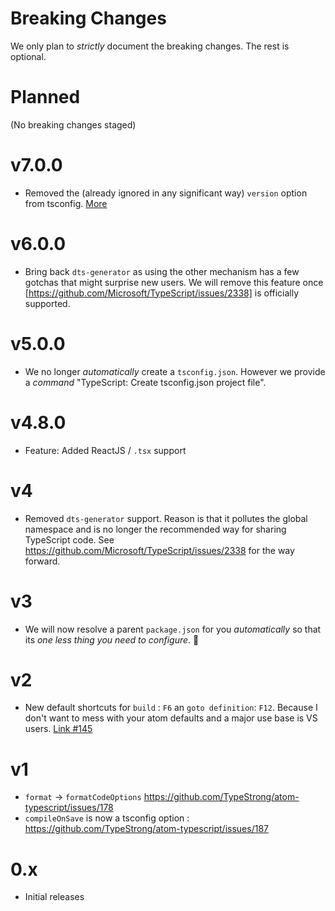# Breaking Changes

We only plan to *strictly* document the breaking changes. The rest is optional.

# Planned
(No breaking changes staged)

# v7.0.0
* Removed the (already ignored in any significant way) `version` option from tsconfig. [More](https://github.com/TypeStrong/atom-typescript/issues/617)

# v6.0.0
* Bring back `dts-generator` as using the other mechanism has a few gotchas that might surprise new users. We will remove this feature once [https://github.com/Microsoft/TypeScript/issues/2338] is officially supported.

# v5.0.0
* We no longer *automatically* create a `tsconfig.json`. However we provide a *command* "TypeScript: Create tsconfig.json project file".

# v4.8.0
* Feature: Added ReactJS / `.tsx` support

# v4
* Removed `dts-generator` support. Reason is that it pollutes the global namespace and is no longer the recommended way for sharing TypeScript code. See https://github.com/Microsoft/TypeScript/issues/2338 for the way forward.

# v3
* We will now resolve a parent `package.json` for you *automatically* so that its *one less thing you need to configure*. :rose:

# v2
* New default shortcuts for `build` : `F6` an `goto definition`: `F12`. Because I don't want to mess with your atom defaults and a major use base is VS users. [Link #145](https://github.com/TypeStrong/atom-typescript/issues/145)

# v1
* `format` -> `formatCodeOptions` https://github.com/TypeStrong/atom-typescript/issues/178
* `compileOnSave` is now a tsconfig option : https://github.com/TypeStrong/atom-typescript/issues/187

# 0.x
* Initial releases

